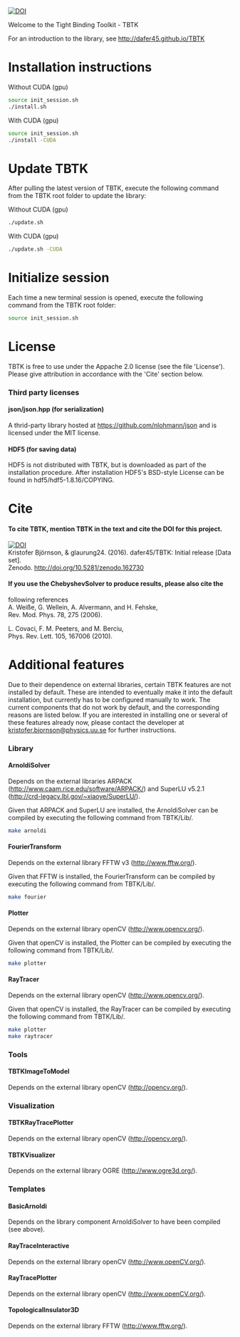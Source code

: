 [![DOI](https://zenodo.org/badge/50950512.svg)](https://zenodo.org/badge/latestdoi/50950512)

Welcome to the Tight Binding Toolkit - TBTK

For an introduction to the library, see http://dafer45.github.io/TBTK

# Installation instructions
Without CUDA (gpu)  
```bash
source init_session.sh  
./install.sh
```

With CUDA (gpu)  
```bash
source init_session.sh
./install -CUDA
```

# Update TBTK
After pulling the latest version of TBTK, execute the following command from
the TBTK root folder to update the library:

Without CUDA (gpu)
```bash
./update.sh
```

With CUDA (gpu)  
```bash
./update.sh -CUDA
```

# Initialize session
Each time a new terminal session is opened, execute the following command from
the TBTK root folder:  
```bash
source init_session.sh
```

# License
TBTK is free to use under the Appache 2.0 license (see the file 'License').
Please give attribution in accordance with the 'Cite' section below.

### Third party licenses
#### json/json.hpp (for serialization)
A thrid-party library hosted at https://github.com/nlohmann/json and is
licensed under the MIT license.
#### HDF5 (for saving data)
HDF5 is not distributed with TBTK, but is downloaded as part of the
installation procedure. After installation HDF5's BSD-style License can be
found in hdf5/hdf5-1.8.16/COPYING.



# Cite
#### To cite TBTK, mention TBTK in the text and cite the DOI for this project.  
[![DOI](https://zenodo.org/badge/50950512.svg)](https://zenodo.org/badge/latestdoi/50950512)  
Kristofer Björnson, & glaurung24. (2016). dafer45/TBTK: Initial release [Data set].  
Zenodo. http://doi.org/10.5281/zenodo.162730

#### If you use the ChebyshevSolver to produce results, please also cite the
following references  
A. Weiße, G. Wellein, A. Alvermann, and H. Fehske,  
Rev. Mod. Phys. 78, 275 (2006).

L. Covaci, F. M. Peeters, and M. Berciu,  
Phys. Rev. Lett. 105, 167006 (2010).

# Additional features
Due to their dependence on external libraries, certain TBTK features are not
installed by default. These are intended to eventually make it into the default
installation, but currently has to be configured manually to work. The current
components that do not work by default, and the corresponding reasons are
listed below. If you are interested in installing one or several of these
features already now, please contact the developer at
kristofer.bjornson@physics.uu.se for further instructions.

### Library
#### ArnoldiSolver
Depends on the external libraries ARPACK (http://www.caam.rice.edu/software/ARPACK/) and SuperLU v5.2.1 (http://crd-legacy.lbl.gov/~xiaoye/SuperLU/).

Given that ARPACK and SuperLU are installed, the ArnoldiSolver can be compiled by executing the following command from TBTK/Lib/.
```bash
make arnoldi
```
#### FourierTransform
Depends on the external library FFTW v3 (http://www.fftw.org/).

Given that FFTW is installed, the FourierTransform can be compiled by executing the following command from TBTK/Lib/.
```bash
make fourier
```

#### Plotter
Depends on the external library openCV (http://www.opencv.org/).

Given that openCV is installed, the Plotter can be compiled by executing the following command from TBTK/Lib/.
```bash
make plotter
```

#### RayTracer
Depends on the external library openCV (http://www.opencv.org/).

Given that openCV is installed, the RayTracer can be compiled by executing the following command from TBTK/Lib/.
```bash
make plotter
make raytracer
```

### Tools
#### TBTKImageToModel
Depends on the external library openCV (http://opencv.org/).

### Visualization
#### TBTKRayTracePlotter
Depends on the external library openCV (http://opencv.org/).

#### TBTKVisualizer
Depends on the external library OGRE (http://www.ogre3d.org/).

### Templates
#### BasicArnoldi
Depends on the library component ArnoldiSolver to have been compiled (see above).

#### RayTraceInteractive
Depends on the external library openCV (http://www.openCV.org/).

#### RayTracePlotter
Depends on the external library openCV (http://www.openCV.org/).

#### TopologicalInsulator3D
Depends on the external library FFTW (http://www.fftw.org/).
